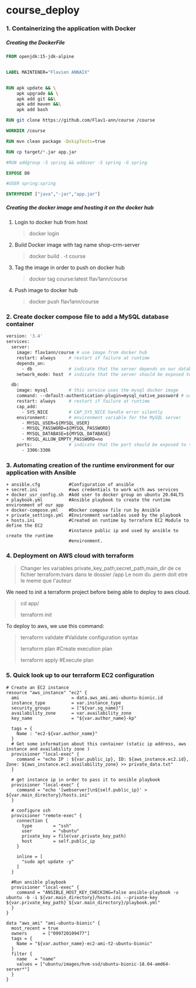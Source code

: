 # course_deploy

### 1. Containerizing the application with Docker

##### Creating the DockerFile

``` dockerfile
FROM openjdk:15-jdk-alpine


LABEL MAINTENER="Flavien ANNAIX"


RUN apk update && \
    apk upgrade && \
    apk add git &&\
    apk add maven &&\
    apk add bash

RUN git clone https://github.com/Flav1-ann/course /course

WORKDIR /course

RUN mvn clean package -DskipTests=true

RUN cp target/*.jar app.jar

#RUN addgroup -S spring && adduser -S spring -G spring

EXPOSE 80

#USER spring:spring

ENTRYPOINT ["java","-jar","app.jar"]
```

##### Creating the docker image and hosting it on the docker hub

1. Login to docker hub from host

   > docker login

2. Build Docker image with tag name shop-crm-server

   > docker build . -t course

3. Tag the image in order to push on docker hub 

   > docker tag course:latest flav1ann/course

4. Push image to docker hub

   > docker push flav1ann/course



### 2. Create docker compose file to add a MySQL database container

```dockerfile
version: '3.4'
services:
  server:
    image: flav1ann/course # use image from docker hub
    restart: always     # restart if failure at runtime
    depends_on:
      - db              # indicate that the server depends on our database defined as db
    network_mode: host  # indicate that the server should be exposed to the host network 

  db:
    image: mysql        # this service uses the mysql docker image
    command: --default-authentication-plugin=mysql_native_password # use the native password generator to define a password
    restart: always     # restart if failure at runtime
    cap_add:
      - SYS_NICE        # CAP_SYS_NICE handle error silently
    environment:        # environment variable for the MySQL server
      - MYSQL_USER=${MYSQL_USER} 
      - MYSQL_PASSWORD=${MYSQL_PASSWORD}
      - MYSQL_DATABASE=${MYSQL_DATABASE}
      - MYSQL_ALLOW_EMPTY_PASSWORD=no
    ports:              # indicate that the port should be exposed to the host. This allows the server to acces the database.
      - 3306:3306
```



### 3. Automating creation of the runtime environment for our application with Ansible

```
+ ansible.cfg			#Configuration of ansible
+ secret.ini 			#aws credentials to work with aws services
+ docker_usr_config.sh 	#Add user to docker group on ubuntu 20.04LTS
+ playbook.yml 			#Ansible playbook to create the runtime environment of our app
+ docker-compose.yml 	#Docker compose file run by Ansible
+ private_settings.yml  #Environment variables used by the playbook
+ hosts.ini 			#Created on runtime by terraform EC2 Module to define the EC2
						#instance public ip and used by ansible to create the runtime 
						#environment.
```



### 4. Deployment on AWS cloud with terraform 


> Changer les variables private_key_path,secret_path,main_dir de ce fichier terraform.tvars dans le dossier /app
> Le nom du .perm doit etre le meme que l'auteur

We need to init a terraform project before being able to deploy to aws cloud.

> cd app/
>
> terraform init

To deploy to aws, we use this command:

> terraform validate	  #Validate configuration syntax
>
> terraform plan			#Create execution plan
>
> terraform apply		  #Execute plan 

### 5. Quick look up to our terraform EC2 configuration





````
# Create an EC2 instance
resource "aws_instance" "ec2" {
  ami                    = data.aws_ami.ami-ubuntu-bionic.id
  instance_type          = var.instance_type
  security_groups        = ["${var.sg_name}"]
  availability_zone      = var.availability_zone
  key_name               = "${var.author_name}-kp"

  tags = {
    Name : "ec2-${var.author_name}"
  }
  # Get some information about this container (static ip address, aws instance and availability zone )
  provisioner "local-exec" {
    command = "echo IP : ${var.public_ip}, ID: ${aws_instance.ec2.id}, Zone: ${aws_instance.ec2.availability_zone} >> private_data.txt"
  }
  
  # get instance ip in order to pass it to ansible playbook
  provisioner "local-exec" {
    command = "echo '[webserver]\n${self.public_ip}' > ${var.main_directory}/hosts.ini"
  }
  
  # configure ssh
  provisioner "remote-exec" {
    connection {
      type        = "ssh"
      user        = "ubuntu"
      private_key = file(var.private_key_path)
      host        = self.public_ip
    }

    inline = [
      "sudo apt update -y"
    ]
  }
  
  #Run ansible playbook
  provisioner "local-exec" {
    command = "ANSIBLE_HOST_KEY_CHECKING=false ansible-playbook -u ubuntu -b -i ${var.main_directory}/hosts.ini --private-key ${var.private_key_path} ${var.main_directory}/playbook.yml"
  }
}

data "aws_ami" "ami-ubuntu-bionic" {
  most_recent = true
  owners      = ["099720109477"]
  tags = {
    Name = "${var.author_name}-ec2-ami-t2-ubuntu-bionic"
  }
  filter {
    name   = "name"
    values = ["ubuntu/images/hvm-ssd/ubuntu-bionic-18.04-amd64-server*"]
  }
}
````

